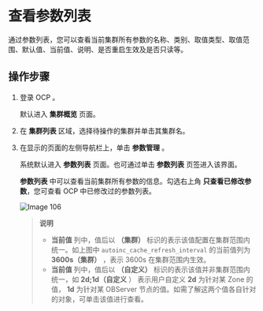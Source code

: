 查看参数列表
===========================

通过参数列表，您可以查看当前集群所有参数的名称、类别、取值类型、取值范围、默认值、当前值、说明、是否重启生效及是否只读等。

操作步骤
-------------------------

1. 登录 OCP 。

   默认进入 **集群概览** 页面。

2. 在 **集群列表** 区域，选择待操作的集群并单击其集群名。

3. 在显示的页面的左侧导航栏上，单击 **参数管理** 。

   系统默认进入 **参数列表** 页面。也可通过单击 **参数列表** 页签进入该界面。

   **参数列表** 中可以查看当前集群所有参数的信息。勾选右上角 **只查看已修改参数**，您可查看 OCP 中已修改过的参数列表。

   ![Image 106](https://obbusiness-private.oss-cn-shanghai.aliyuncs.com/doc/img/ocp/401/%E5%8F%82%E6%95%B0%E5%88%97%E8%A1%A81.png)

   > **说明**
   >
   > * **当前值** 列中，值后以 **（集群）** 标识的表示该值配置在集群范围内统一。如上图中 `autoinc_cache_refresh_interval` 的当前值列为 **3600s（集群）** ，表示 3600s 在集群范围内生效。
   > * **当前值** 列中，值后以 **（自定义）** 标识的表示该值并非集群范围内统一，如 **2d;1d（自定义** ） 表示用户自定义 **2d** 为针对某 Zone 的值， **1d** 为针对某 OBServer 节点的值。如需了解这两个值各自针对的对象，可单击该值进行查看。
